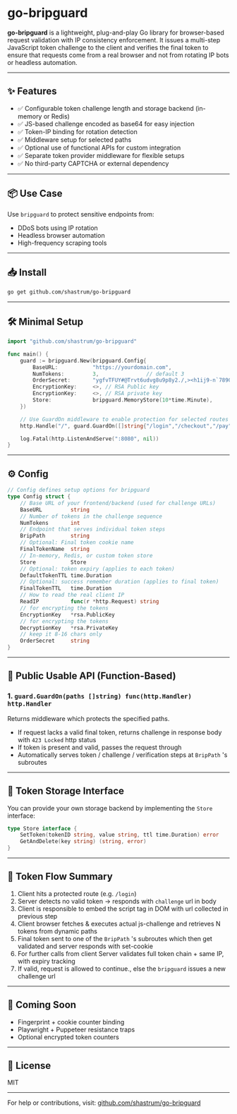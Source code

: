 # go-bripguard

**go-bripguard** is a lightweight, plug-and-play Go library for browser-based request validation with IP consistency enforcement. It issues a multi-step JavaScript token challenge to the client and verifies the final token to ensure that requests come from a real browser and not from rotating IP bots or headless automation.

---

## ✨ Features

* ✅ Configurable token challenge length and storage backend (in-memory or Redis)
* ✅ JS-based challenge encoded as base64 for easy injection
* ✅ Token-IP binding for rotation detection
* ✅ Middleware setup for selected paths
* ✅ Optional use of functional APIs for custom integration
* ✅ Separate token provider middleware for flexible setups
* ✅ No third-party CAPTCHA or external dependency

---

## 📦 Use Case

Use `bripguard` to protect sensitive endpoints from:

* DDoS bots using IP rotation
* Headless browser automation
* High-frequency scraping tools

---

## 📥 Install

```bash
go get github.com/shastrum/go-bripguard
```

---

## 🛠️ Minimal Setup

```go
import "github.com/shastrum/go-bripguard"

func main() {
    guard := bripguard.New(bripguard.Config{
        BaseURL:           "https://yourdomain.com",
        NumTokens:         3,               // default 3
        OrderSecret:       "ygfvTFUY#@Trvt6udvg8u9p8y2./,><h1ij9-n`7890",
        EncryptionKey:     <>, // RSA Public key
        EncryptionKey:     <>, // RSA private key
        Store:             bripguard.MemoryStore(10*time.Minute),
    })

    // Use GuardOn middleware to enable protection for selected routes
    http.Handle("/", guard.GuardOn([]string{"/login","/checkout","/pay"}))

    log.Fatal(http.ListenAndServe(":8080", nil))
}
```

---

## ⚙️ Config

```go
// Config defines setup options for bripguard
type Config struct {
	// Base URL of your frontend/backend (used for challenge URLs)
	BaseURL         string
	// Number of tokens in the challenge sequence
	NumTokens       int
	// Endpoint that serves individual token steps
	BripPath        string
	// Optional: Final token cookie name
	FinalTokenName  string
	// In-memory, Redis, or custom token store
	Store           Store
	// Optional: token expiry (applies to each token)
	DefaultTokenTTL time.Duration
	// Optional: success remember duration (applies to final token)
	FinalTokenTTL   time.Duration
	// How to read the real client IP
	ReadIP          func(r *http.Request) string
	// for encrypting the tokens
	EncryptionKey   *rsa.PublicKey
	// for encrypting the tokens
	DecryptionKey   *rsa.PrivateKey
	// keep it 8-16 chars only
	OrderSecret     string
}
```

---

## 📘 Public Usable API (Function-Based)

### 1. `guard.GuardOn(paths []string) func(http.Handler) http.Handler`

Returns middleware which protects the specified paths.

* If request lacks a valid final token, returns challenge in response body with `423 Locked` http status
* If token is present and valid, passes the request through
* Automatically serves token / challenge / verification steps at `BripPath` 's subroutes

---

## 🧩 Token Storage Interface

You can provide your own storage backend by implementing the `Store` interface:

```go
type Store interface {
    SetToken(tokenID string, value string, ttl time.Duration) error
	GetAndDelete(key string) (string, error)
}
```

---

## 🧪 Token Flow Summary

1. Client hits a protected route (e.g. `/login`)
2. Server detects no valid token → responds with `challenge` url in body
3. Client is responsible to embed the script tag in DOM with url collected in previous step
3. Client browser fetches & executes actual js-challenge and retrieves N tokens from dynamic paths
4. Final token sent to one of the `BripPath` 's subroutes which then get validated and server responds with set-cookie
5. For further calls from client Server validates full token chain + same IP, with expiry tracking
6. If valid, request is allowed to continue., else the `bripguard` issues a new challenge url

---

## 🚀 Coming Soon

* Fingerprint + cookie counter binding
* Playwright + Puppeteer resistance traps
* Optional encrypted token counters

---

## 📄 License

MIT

---

For help or contributions, visit: [github.com/shastrum/go-bripguard](https://github.com/shastrum/go-bripguard)
